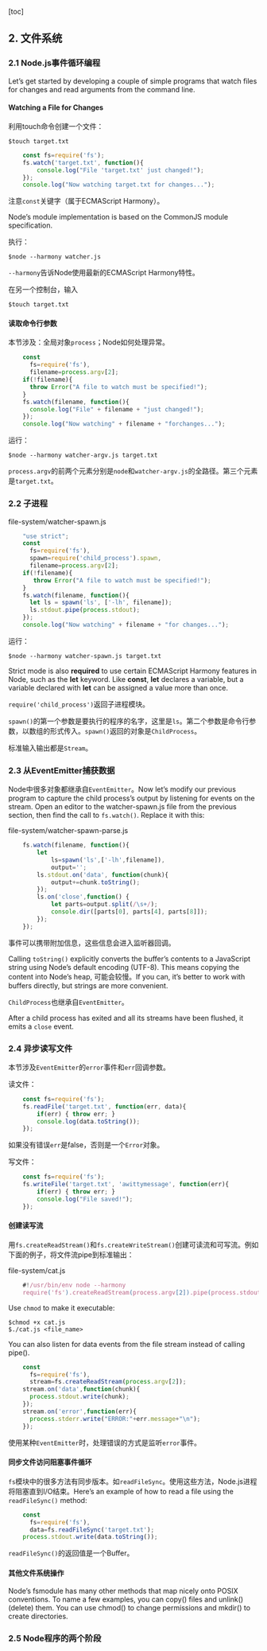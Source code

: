 [toc]

## 2. 文件系统

### 2.1 Node.js事件循环编程

Let’s get started by developing a couple of simple programs that watch files for changes and read arguments from the command line.

#### Watching a File for Changes

利用touch命令创建一个文件：

	$touch target.txt

```js
    const fs=require('fs');
    fs.watch('target.txt', function(){
        console.log("File 'target.txt' just changed!");
    });
	console.log("Now watching target.txt for changes...");
```

注意`const`关键字（属于ECMAScript Harmony）。

Node’s module implementation is based on the CommonJS module specification.

执行：

	$node --harmony watcher.js

`--harmony`告诉Node使用最新的ECMAScript Harmony特性。

在另一个控制台，输入

	$touch target.txt

#### 读取命令行参数

本节涉及：全局对象`process`；Node如何处理异常。

```js
    const
      fs=require('fs'),
      filename=process.argv[2];
    if(!filename){
      throw Error("A file to watch must be specified!");
    }
    fs.watch(filename, function(){
      console.log("File" + filename + "just changed!");
    });
    console.log("Now watching" + filename + "forchanges...");
```

运行：

	$node --harmony watcher-argv.js target.txt

`process.argv`的前两个元素分别是`node`和`watcher-argv.js`的全路径。第三个元素是`target.txt`。

### 2.2 子进程

file-system/watcher-spawn.js
```js
    "use strict";
    const
      fs=require('fs'),
      spawn=require('child_process').spawn,
      filename=process.argv[2];
    if(!filename){
       throw Error("A file to watch must be specified!");
    }
    fs.watch(filename, function(){
      let ls = spawn('ls', ['-lh', filename]);
      ls.stdout.pipe(process.stdout);
    });
    console.log("Now watching" + filename + "for changes...");
```

运行：

	$node --harmony watcher-spawn.js target.txt

Strict mode is also **required** to use certain ECMAScript Harmony features in Node, such as the **let** keyword. Like **const**, **let** declares a variable, but a variable declared with **let** can be assigned a value more than once.

`require('child_process')`返回子进程模块。

`spawn()`的第一个参数是要执行的程序的名字，这里是`ls`。第二个参数是命令行参数，以数组的形式传入。`spawn()`返回的对象是`ChildProcess`。

标准输入输出都是`Stream`。

### 2.3 从EventEmitter捕获数据

Node中很多对象都继承自`EventEmitter`。Now let’s modify our previous program to capture the child process’s output by listening for events on the stream. Open an editor to the watcher-spawn.js file from the previous section, then find the call to `fs.watch()`. Replace it with this:

file-system/watcher-spawn-parse.js

```js
    fs.watch(filename, function(){
        let
      		ls=spawn('ls',['-lh',filename]),
        	output='';
        ls.stdout.on('data', function(chunk){
        	output+=chunk.toString();
        });
        ls.on('close',function() {
        	let parts=output.split(/\s+/);
        	console.dir([parts[0], parts[4], parts[8]]);
        });
    });
```

事件可以携带附加信息，这些信息会进入监听器回调。

Calling `toString()` explicitly converts the buffer’s contents to a JavaScript string using Node’s default encoding (UTF-8). This means copying the content into Node’s heap, 可能会较慢。If you can, it’s better to work with buffers directly, but strings are more convenient.

`ChildProcess`也继承自`EventEmitter`。

After a child process has exited and all its streams have been flushed, it emits a `close` event.

### 2.4 异步读写文件

本节涉及`EventEmitter`的`error`事件和`err`回调参数。

读文件：

```js
    const fs=require('fs');
    fs.readFile('target.txt', function(err, data){
        if(err) { throw err; }
        console.log(data.toString());
    });
```

如果没有错误`err`是false，否则是一个`Error`对象。

写文件：

```js
    const fs=require('fs');
    fs.writeFile('target.txt', 'awittymessage', function(err){
    	if(err) { throw err; }
    	console.log("File saved!");
    });
```

#### 创建读写流

用`fs.createReadStream()`和`fs.createWriteStream()`创建可读流和可写流。例如下面的例子，将文件流pipe到标准输出：

file-system/cat.js

```js
	#!/usr/bin/env node --harmony
	require('fs').createReadStream(process.argv[2]).pipe(process.stdout);
```

Use `chmod` to make it executable:

	$chmod +x cat.js
	$./cat.js <file_name>

You can also listen for data events from the file stream instead of calling pipe().

```js
    const
      fs=require('fs'),
      stream=fs.createReadStream(process.argv[2]);
    stream.on('data',function(chunk){
      process.stdout.write(chunk);
    });
    stream.on('error',function(err){
      process.stderr.write("ERROR:"+err.message+"\n");
    });
```

使用某种`EventEmitter`时，处理错误的方式是监听`error`事件。

#### 同步文件访问阻塞事件循环

`fs`模块中的很多方法有同步版本。如`readFileSync`。使用这些方法，Node.js进程将阻塞直到I/O结束。Here’s an example of how to read a file using the `readFileSync()` method:

```js
    const
      fs=require('fs'),
      data=fs.readFileSync('target.txt');
    process.stdout.write(data.toString());
```

`readFileSync()`的返回值是一个Buffer。

#### 其他文件系统操作

Node’s fsmodule has many other methods that map nicely onto POSIX conventions. To name a few examples, you can copy() files and unlink()(delete) them. You can use chmod() to change permissions and mkdir() to create directories.

### 2.5 Node程序的两个阶段
